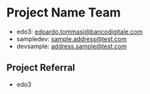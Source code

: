 # Project Name Team

* edo3: edoardo.tommasi@bancodigitale.com
* sampledev: sample.address@test.com
* devsample: address.sample@test.com

## Project Referral

* edo3
